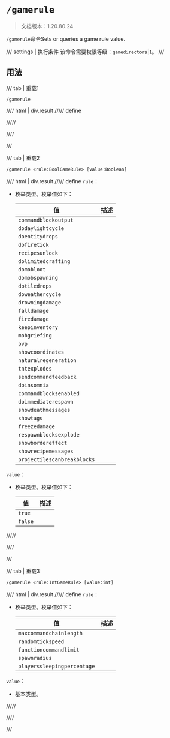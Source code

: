 # `/gamerule`

> 文档版本：1.20.80.24

`/gamerule`命令Sets or queries a game rule value.

/// settings | 执行条件
该命令需要权限等级：`gamedirectors`|`1`。
///

## 用法

/// tab | 重载1
```mcfunction
/gamerule
```

//// html | div.result
///// define

/////

////

///

/// tab | 重载2
```mcfunction
/gamerule <rule:BoolGameRule> [value:Boolean]
```

//// html | div.result
///// define
`rule`：<!-- md:samp BoolGameRule -->

- 枚举类型。枚举值如下：

  |值|描述|
  |---|---|
  |`commandblockoutput`||
  |`dodaylightcycle`||
  |`doentitydrops`||
  |`dofiretick`||
  |`recipesunlock`||
  |`dolimitedcrafting`||
  |`domobloot`||
  |`domobspawning`||
  |`dotiledrops`||
  |`doweathercycle`||
  |`drowningdamage`||
  |`falldamage`||
  |`firedamage`||
  |`keepinventory`||
  |`mobgriefing`||
  |`pvp`||
  |`showcoordinates`||
  |`naturalregeneration`||
  |`tntexplodes`||
  |`sendcommandfeedback`||
  |`doinsomnia`||
  |`commandblocksenabled`||
  |`doimmediaterespawn`||
  |`showdeathmessages`||
  |`showtags`||
  |`freezedamage`||
  |`respawnblocksexplode`||
  |`showbordereffect`||
  |`showrecipemessages`||
  |`projectilescanbreakblocks`||


`value`：<!-- md:samp Boolean -->

- 枚举类型。枚举值如下：

  |值|描述|
  |---|---|
  |`true`||
  |`false`||



/////

////

///

/// tab | 重载3
```mcfunction
/gamerule <rule:IntGameRule> [value:int]
```

//// html | div.result
///// define
`rule`：<!-- md:samp IntGameRule -->

- 枚举类型。枚举值如下：

  |值|描述|
  |---|---|
  |`maxcommandchainlength`||
  |`randomtickspeed`||
  |`functioncommandlimit`||
  |`spawnradius`||
  |`playerssleepingpercentage`||


`value`：<!-- md:samp int -->

- 基本类型。


/////

////

///
